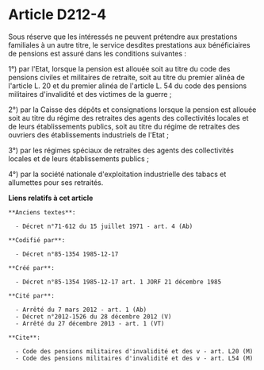 # Article D212-4

Sous réserve que les intéressés ne peuvent prétendre aux prestations familiales à un autre titre, le service desdites
prestations aux bénéficiaires de pensions est assuré dans les conditions suivantes : 

1°) par l'Etat, lorsque la pension est allouée soit au titre du code des pensions civiles et militaires de retraite, soit au
titre du premier alinéa de l'article L. 20 et du premier alinéa de l'article L. 54 du code des pensions militaires
d'invalidité et des victimes de la guerre ; 

2°) par la Caisse des dépôts et consignations lorsque la pension est allouée soit au titre du régime des retraites des agents
des collectivités locales et de leurs établissements publics, soit au titre du régime de retraites des ouvriers des
établissements industriels de l'Etat ; 

3°) par les régimes spéciaux de retraites des agents des collectivités locales et de leurs établissements publics ; 

4°) par la société nationale d'exploitation industrielle des tabacs et allumettes pour ses retraités.

**Liens relatifs à cet article**

	**Anciens textes**:

	  - Décret n°71-612 du 15 juillet 1971 - art. 4 (Ab)

	**Codifié par**:

	  - Décret n°85-1354 1985-12-17

	**Créé par**:

	  - Décret n°85-1354 1985-12-17 art. 1 JORF 21 décembre 1985

	**Cité par**:

	  - Arrêté du 7 mars 2012 - art. 1 (Ab)
	  - Décret n°2012-1526 du 28 décembre 2012 (V)
	  - Arrêté du 27 décembre 2013 - art. 1 (VT)

	**Cite**:

	  - Code des pensions militaires d'invalidité et des v - art. L20 (M)
	  - Code des pensions militaires d'invalidité et des v - art. L54 (M)
